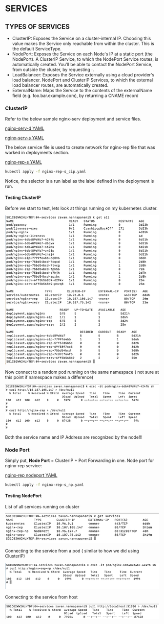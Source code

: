 # SERVICES

## TYPES OF SERVICES

- ClusterIP: Exposes the Service on a cluster-internal IP. Choosing this value makes the Service only reachable from within the cluster. This is the default ServiceType.
- NodePort: Exposes the Service on each Node's IP at a static port (the NodePort). A ClusterIP Service, to which the NodePort Service routes, is automatically created. You'll be able to contact the NodePort Service, from outside the cluster, by requesting <NodeIP>:<NodePort>.
- LoadBalancer: Exposes the Service externally using a cloud provider's load balancer. NodePort and ClusterIP Services, to which the external load balancer routes, are automatically created.
- ExternalName: Maps the Service to the contents of the externalName field (e.g. foo.bar.example.com), by returning a CNAME record

### ClusterIP

Refer to the below sample nginx-serv deployment and service files.

[nginx-serv-d YAML](04-services/nginx-serv-d.yaml)

[nginx-serv-s YAML](04-services/nginx-serv-s.yaml)

The below service file is used to create network for nginx-rep file that was worked in deployments section.

[nginx-rep-s YAML](04-services/nginx-rep-s_cip.yaml)

```bash
kubectl apply -f nginx-rep-s_cip.yaml
```

Notice, the selector is a run label as the label defined in the deployment is run.

#### Testing ClusterIP

Before we start to test, lets look at things running on my kubernetes cluster.

![kubectl get all](04-services/cip_k_get_all.png)

Now connect to a random pod running on the same namespace ( not sure at this point if namespace makes a difference)

![test service is working](04-services/cip_test_service.png)

Both the service name and IP Address are recognized by the node!!!

### Node Port

Simply put, **Node Port** = ClusterIP + Port Forwarding in one. Node port for nginx-rep service:

[nginx-rep nodeport YAML](04-services/nginx-rep-s_np.yaml)

```bash
kubectl apply -f nginx-rep-s_np.yaml
```

#### Testing NodePort

List of all services running on cluster

![List of services](04-services/np_get_services.png)

Connecting to the service from a pod ( similar to how we did using ClusterIP)

![Connecting from pod](04-services/np_curl_from_pod.png)

Connecting to the service from host

![Connecting from host](04-services/np_curl_from_host.png)
